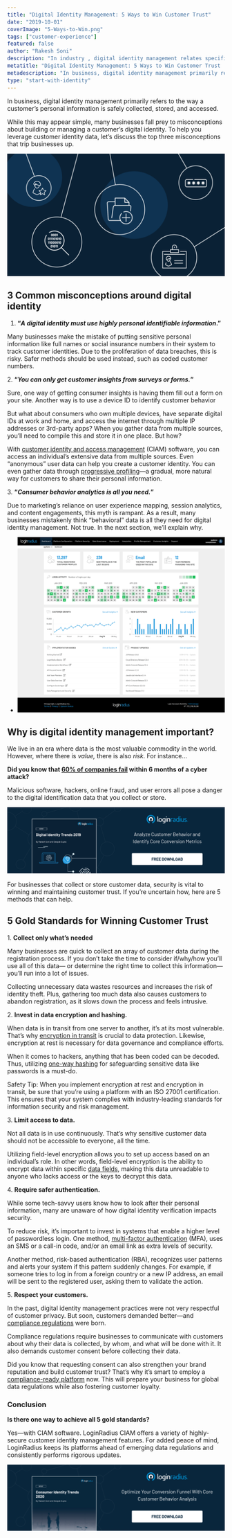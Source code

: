 ```yaml
---
title: "Digital Identity Management: 5 Ways to Win Customer Trust"
date: "2019-10-01"
coverImage: "5-Ways-to-Win.png"
tags: ["customer-experience"]
featured: false
author: "Rakesh Soni"
description: "In industry , digital identity management relates specifically to how the personal information of a customer is obtained, processed, and accessed safely."
metatitle: "Digital Identity Management: 5 Ways to Win Customer Trust | LoginRadius"
metadescription: "In business, digital identity management primarily refers to the way a customer's personal information is safely collected, stored, and accessed."
type: "start-with-identity"
---
```


In business, digital identity management primarily refers to the way a customer’s personal information is safely collected, stored, and accessed.

While this may appear simple, many businesses fall prey to misconceptions about building or managing a customer’s digital identity. To help you leverage customer identity data, let’s discuss the top three misconceptions that trip businesses up.

![](Digital-Identity-Management-5-Ways-to-Win-V01.02-02-1024x576.png)

## 3 Common misconceptions around digital identity

1. **“_A digital identity must use highly personal identifiable information_.”**

Many businesses make the mistake of putting sensitive personal information like full names or social insurance numbers in their system to track customer identities. Due to the proliferation of data breaches, this is risky. Safer methods should be used instead, such as coded customer numbers.

2\. **“_You can only get customer insights from surveys or forms._”**

Sure, one way of getting consumer insights is having them fill out a form on your site. Another way is to use a device ID to identify customer behavior

But what about consumers who own multiple devices, have separate digital IDs at work and home, and access the internet through multiple IP addresses or 3rd-party apps? When you gather data from multiple sources, you’ll need to compile this and store it in one place. But how?

With [customer identity and access management](https://www.loginradius.com/blog/2019/06/customer-identity-and-access-management/) (CIAM) software, you can access an individual’s extensive data from multiple sources. Even “anonymous” user data can help you create a customer identity. You can even gather data through [progressive profiling](https://www.loginradius.com/progressive-profiling/)—a gradual, more natural way for customers to share their personal information.

3\. **“_Consumer behavior analytics is all you need._”**

Due to marketing’s reliance on user experience mapping, session analytics, and content engagements, this myth is rampant. As a result, many businesses mistakenly think “behavioral” data is all they need for digital identity management. Not true. In the next section, we’ll explain why.

- ![](01-dashboard-1024x865.png)

## Why is digital identity management important?

We live in an era where data is the most valuable commodity in the world. However, where there is _value,_ there is also _risk_. For instance...

**Did you know that [60% of companies fail](https://www.inc.com/thomas-koulopoulos/the-biggest-risk-to-your-business-cant-be-eliminated-heres-how-you-can-survive-i.html) within 6 months of a cyber attack?**

Malicious software, hackers, online fraud, and user errors all pose a danger to the digital identification data that you collect or store.

[![digital-identity-trends-2019](digital-identity-trends-2019.png)](https://www.loginradius.com/resource/digital-identity-trends-2019/)

For businesses that collect or store customer data, security is vital to winning and maintaining customer trust. If you’re uncertain how, here are 5 methods that can help.

## 5 Gold Standards for Winning Customer Trust

1\. **Collect only what’s needed**

Many businesses are quick to collect an array of customer data during the registration process. If you don’t take the time to consider if/why/how you’ll use all of this data— or determine the right time to collect this information—you’ll run into a lot of issues.

Collecting unnecessary data wastes resources and increases the risk of identity theft. Plus, gathering too much data also causes customers to abandon registration, as it slows down the process and feels intrusive.

2\. **Invest in data encryption and hashing.**

When data is in transit from one server to another, it’s at its most vulnerable. That’s why [encryption in transit](https://www.loginradius.com/data-governance/) is crucial to data protection. Likewise, encryption at rest is necessary for data governance and compliance efforts.

When it comes to hackers, anything that has been coded can be decoded. Thus, utilizing [one-way hashing](https://www.loginradius.com/docs/infrastructure-and-security/cryptographic-hashing-algorithms/) for safeguarding sensitive data like passwords is a must-do.

Safety Tip: When you implement encryption at rest and encryption in transit, be sure that you’re using a platform with an ISO 27001 certification. This ensures that your system complies with industry-leading standards for information security and risk management.

3\. **Limit access to data.**

Not all data is in use continuously. That’s why sensitive customer data should not be accessible to everyone, all the time.

Utilizing field-level encryption allows you to set up access based on an individual’s role. In other words, field-level encryption is the ability to encrypt data within specific [data fields](https://searchoracle.techtarget.com/definition/field), making this data unreadable to anyone who lacks access or the keys to decrypt this data.

4\. **Require safer authentication.**

While some tech-savvy users know how to look after their personal information, many are unaware of how digital identity verification impacts security.

To reduce risk, it’s important to invest in systems that enable a higher level of passwordless login. One method, [multi-factor authentication](https://www.loginradius.com/blog/2019/06/what-is-multi-factor-authentication/) (MFA), uses an SMS or a call-in code, and/or an email link as extra levels of security.

Another method, risk-based authentication (RBA), recognizes user patterns and alerts your system if this pattern suddenly changes. For example, if someone tries to log in from a foreign country or a new IP address, an email will be sent to the registered user, asking them to validate the action.

5\. **Respect your customers.**

In the past, digital identity management practices were not very respectful of customer privacy. But soon, customers demanded better—and [compliance regulations](https://en.wikipedia.org/wiki/Regulatory_compliance) were born.

Compliance regulations require businesses to communicate with customers about why their data is collected, by whom, and what will be done with it. It also demands customer consent before collecting their data.

Did you know that requesting consent can also strengthen your brand reputation and build customer trust? That’s why it’s smart to employ a [compliance-ready platform](https://www.loginradius.com/compliances/) now. This will prepare your business for global data regulations while also fostering customer loyalty.

### Conclusion

**Is there one way to achieve all 5 gold standards?**

Yes—with CIAM software. LoginRadius CIAM offers a variety of highly-secure customer identity management features. For added peace of mind, LoginRadius keeps its platforms ahead of emerging data regulations and consistently performs rigorous updates.

[![LoginRadius Consumer Identity Trend Report](LoginRadius-Consumer-Identity-Trend-Report-1-1024x310.png)](https://www.loginradius.com/resource/digital-identity-trends-2020/)
